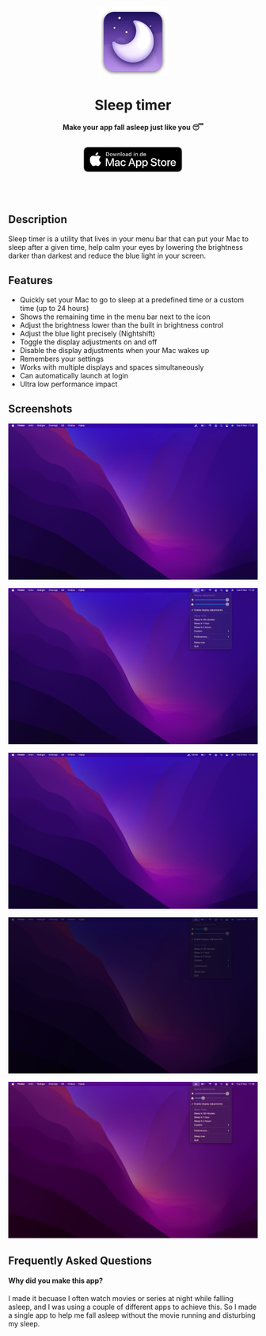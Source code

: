 <div align="center" class="hello">
    <br>
	<br>
    <br>
	<a href="https://sindresorhus.com/system-color-picker">
		<img src="appicon.png" width="140" height="140">
	</a>
	<h1>Sleep timer</h1>
	<p>
		<b>Make your app fall asleep just like you 😴</b>
	</p>
	<br>
    <a href="https://sindresorhus.com/system-color-picker">
		<img src="appstore.svg" width="200">
	</a>
	<br>
	<br>
    <br>
	<br>
</div>

## Description

Sleep timer is a utility that lives in your menu bar that can put your Mac to sleep after a given time, help calm your eyes by lowering the brightness darker than darkest and reduce the blue light in your screen.

## Features

- Quickly set your Mac to go to sleep at a predefined time or a custom time (up to 24 hours)
- Shows the remaining time in the menu bar next to the icon
- Adjust the brightness lower than the built in brightness control
- Adjust the blue light precisely (Nightshift)
- Toggle the display adjustments on and off
- Disable the display adjustments when your Mac wakes up
- Remembers your settings
- Works with multiple displays and spaces simultaneously
- Can automatically launch at login
- Ultra low performance impact

## Screenshots

![](assets/screenshots/dark.jpg)

![](assets/screenshots/dark-open.jpg)

![](assets/screenshots/dark-timer.jpg)

![](assets/screenshots/dark-brightness.jpg)

![](assets/screenshots/dark-nightshift.jpg)

## Frequently Asked Questions

#### Why did you make this app?

I made it becuase I often watch movies or series at night while falling asleep, and I was using a couple of different apps to achieve this. So I made a single app to help me fall asleep without the movie running and disturbing my sleep.

